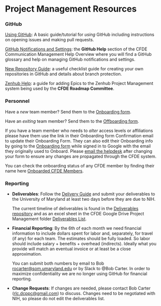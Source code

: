 # Project Management Resources


### GitHub

[Using GitHub](GitHubUsage.md): A basic guide/tutorial for <i>using</i> GitHub including instructions on opening issues and making pull requests.

[GitHub Notifications and Settings](https://github.com/nih-cfde/organization/blob/master/CommunicationManagementHelp.md#github-help): the <b>GitHub Help</b> section of the CFDE Communication Management Help Overview where you will find a GitHub glossary and help on managing GitHub notifications and settings. 

[New Repository Guide](NewRepositoryGuide.md): a useful checklist guide for creating your own repositories in GitHub and details about branch protection. 

[Zenhub Help](AddingIssuesToEpics.md): a guide for adding Epics to the Zenhub Project Management system being used by the <b>CFDE Roadmap Committee</b>.

### Personnel

Have a *new* team member? Send them to the [Onboarding form](https://forms.gle/H3ThBxzYYHdauaKJ8).

Have an *exiting* team member? Send them to the [Offboarding form](https://forms.gle/TQMmwvSGaDCFuVXP9).

If you have a team member who needs to *alter* access levels or affiliations please have them use the link in their Onboarding form Confirmation email to update their Onboarding Form. They can also edit their Onboarding info by going to the [Onboarding form](https://forms.gle/H3ThBxzYYHdauaKJ8) while signed in to Google with the email they originally used to Onboard. Please [email the helpdesk](mailto:coordination+int+1481+4810093048235559374@CFDE.groups.io) after changing your form to ensure any changes are propagated through the CFDE system.

You can check the onboarding status of any CFDE member by finding their name here [Onboarded CFDE Members](https://docs.google.com/spreadsheets/d/16JcTqlkCRPqrSnykqshrVM2XLf_3HJJiPpAb7qBaOug/edit?usp=sharing).

### Reporting

+ **Deliverables**: Follow the [Delivery Guide](https://github.com/nih-cfde/project-management/blob/master/DeliveryGuide.md) and submit your deliverables to the University of Maryland at least two days before they are due to NIH. 

    The current timeline of deliverables is found in the [Deliverables repository](https://github.com/nih-cfde/deliverables/issues) and as an excel sheet in the CFDE Google Drive Project Management folder [Deliverables List](https://drive.google.com/file/d/1nEeSyqnCZ1WCjgVOBsWrHGBJEYMiX5Il/view?usp=sharing).

+ **Financial Reporting**: By the 6th of each month we need financial information to include dollars spent for labor and, separately, for travel (if any) for each team. The estimates should be fully loaded. So labor should include salary + benefits + overhead (indirects). Ideally what you provide will match an eventual invoice or at least be a close approximation.

    You can submit both numbers by email to Bob rocarter@som.umaryland.edu or by Slack to @Bob Carter. In order to maximize confidentiality we are no longer using GitHub for financial reporting.


+ **Change Requests**: 
If changes are needed, please contact Bob Carter (rlc.dcppc@gmail.com) to discuss. Changes need to be negotiated with NIH, so please do not edit the deliverables list. 



